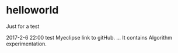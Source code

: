 # helloworld
Just for a  test


2017-2-6  22:00
 test Myeclipse link to gitHub.  …
It contains Algorithm experimentation.
